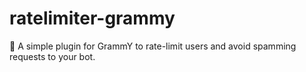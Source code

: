 # ratelimiter-grammy
🔌 A simple plugin for GrammY to rate-limit users and avoid spamming requests to your bot.
